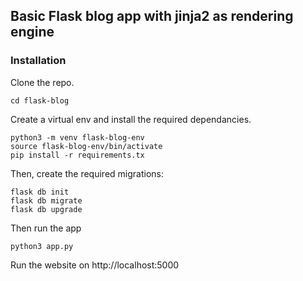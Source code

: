 ## Basic Flask blog app with jinja2 as rendering engine
### Installation
Clone the repo.
```
cd flask-blog
```
Create a virtual env and install the required dependancies.
```
python3 -m venv flask-blog-env
source flask-blog-env/bin/activate
pip install -r requirements.tx
```
Then, create the required migrations:

```
flask db init
flask db migrate
flask db upgrade
```
Then run the app
```
python3 app.py
```
Run the website on http://localhost:5000

